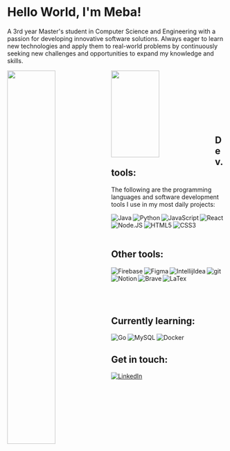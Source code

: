 # Hello World, I'm Meba! 

A 3rd year Master's student in Computer Science and Engineering with a passion for developing innovative software solutions. Always eager to learn new technologies and apply them to real-world problems by continuously seeking new challenges and opportunities to expand my knowledge and skills.

<img align="left" width="47%" src="https://github-readme-stats.vercel.app/api?username=mebakid74&show_icons=true&theme=radical" /> 

<img align="left" width="47%" height="200px" src="https://github-readme-stats.vercel.app/api/top-langs/?username=mebakid74&layout=compact" />

<br />

<br />

<br />

<br />

<br />

<br />

<br />





## Dev. tools:

The following are the programming languages and software development tools I use in my most daily projects:

<img align="left" alt="Java" src="https://img.shields.io/badge/java-%23ED8B00.svg?style=for-the-badge&logo=java&logoColor=white" />


<img align="left" alt="Python" src="https://img.shields.io/badge/python-3670A0?style=for-the-badge&logo=python&logoColor=ffdd54" />


<img align="left" alt="JavaScript" src="https://img.shields.io/badge/javascript-%23323330.svg?style=for-the-badge&logo=javascript&logoColor=%23F7DF1E" />


<img align="left" alt="React" src="https://img.shields.io/badge/react-%2320232a.svg?style=for-the-badge&logo=react&logoColor=%2361DAFB" />

<br />
<img align="left" alt="Node.JS" src="https://img.shields.io/badge/node.js-6DA55F?style=for-the-badge&logo=node.js&logoColor=white" />


<img align="left" alt="HTML5" src="https://img.shields.io/badge/html5-%23E34F26.svg?style=for-the-badge&logo=html5&logoColor=white" />


<img align="left" alt="CSS3" src="https://img.shields.io/badge/css3-%231572B6.svg?style=for-the-badge&logo=css3&logoColor=white" />

<br />

<br />

## Other tools: 

<img align="left" alt="Firebase" src="https://img.shields.io/badge/Firebase-039BE5?style=for-the-badge&logo=Firebase&logoColor=white" />

<img align="left" alt="Figma" src="https://img.shields.io/badge/figma-%23F24E1E.svg?style=for-the-badge&logo=figma&logoColor=white" />

<img align="left" alt="IntellijIdea" src="https://img.shields.io/badge/IntelliJIDEA-000000.svg?style=for-the-badge&logo=intellij-idea&logoColor=white" />

<img align="left" alt="git" src="https://img.shields.io/badge/git-%23F05033.svg?style=for-the-badge&logo=git&logoColor=white" />

<img align="left" alt="Notion" src="https://img.shields.io/badge/Notion-%23000000.svg?style=for-the-badge&logo=notion&logoColor=white" />

<img align="left" alt="Brave"  src="https://img.shields.io/badge/Brave-FB542B?style=for-the-badge&logo=Brave&logoColor=white" />

<img align="left" alt="LaTex" src="https://img.shields.io/badge/latex-%23008080.svg?style=for-the-badge&logo=latex&logoColor=white" /> <br />

<br />

<br />

<br />

## Currently learning:

<img align="left" alt="Go" src="https://img.shields.io/badge/go-%2300ADD8.svg?style=for-the-badge&logo=go&logoColor=white" />

<img align="left" alt="MySQL" src="https://img.shields.io/badge/mysql-%2300f.svg?style=for-the-badge&logo=mysql&logoColor=white" />

<img align="left" alt="Docker" src="https://img.shields.io/badge/docker-%230db7ed.svg?style=for-the-badge&logo=docker&logoColor=white" />

<br />

## Get in touch:

[![LinkedIn](https://img.shields.io/badge/LinkedIn-%230077B5.svg?logo=linkedin&logoColor=white)](https://linkedin.com/in/mebakid74) 
